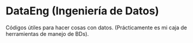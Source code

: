# DataEng (Ingeniería de Datos)

Códigos útiles para hacer cosas con datos. 
(Prácticamente es mi caja de herramientas de manejo de BDs).



